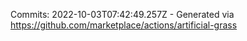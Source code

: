 Commits: 2022-10-03T07:42:49.257Z - Generated via https://github.com/marketplace/actions/artificial-grass
<br>
